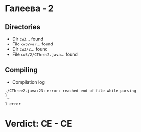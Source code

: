 # Галеева - 2
## Directories
- Dir `cw3`... found
- File `cw3/var`... found
- Dir `cw3/2`... found
- File `cw3/2/CThree2.java`... found
## Compiling
- Compilation log
```
./CThree2.java:23: error: reached end of file while parsing
}
 ^
1 error

```
# Verdict: **CE** - CE
